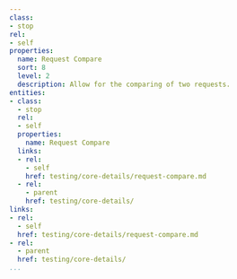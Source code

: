 ```yaml
---
class:
- stop
rel:
- self
properties:
  name: Request Compare
  sort: 8
  level: 2
  description: Allow for the comparing of two requests.
entities:
- class:
  - stop
  rel:
  - self
  properties:
    name: Request Compare
  links:
  - rel:
    - self
    href: testing/core-details/request-compare.md
  - rel:
    - parent
    href: testing/core-details/
links:
- rel:
  - self
  href: testing/core-details/request-compare.md
- rel:
  - parent
  href: testing/core-details/
...
```

